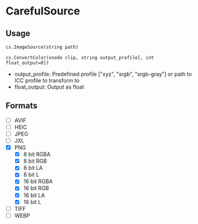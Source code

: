 # CarefulSource

## Usage

```
cs.ImageSource(string path)
```

```
cs.ConvertColor(vnode clip, string output_profile[, int float_output=0])
```

- output_profile: Predefined profile ["xyz", "srgb", "srgb-gray"] or path to ICC profile to transform to
- float_output: Output as float

## Formats

- [ ] AVIF
- [ ] HEIC
- [ ] JPEG
- [ ] JXL
- [x] PNG
  - [x] 8 bit RGBA
  - [x] 8 bit RGB
  - [x] 8 bit LA
  - [x] 8 bit L
  - [x] 16 bit RGBA
  - [x] 16 bit RGB
  - [x] 16 bit LA
  - [x] 16 bit L
- [ ] TIFF
- [ ] WEBP
